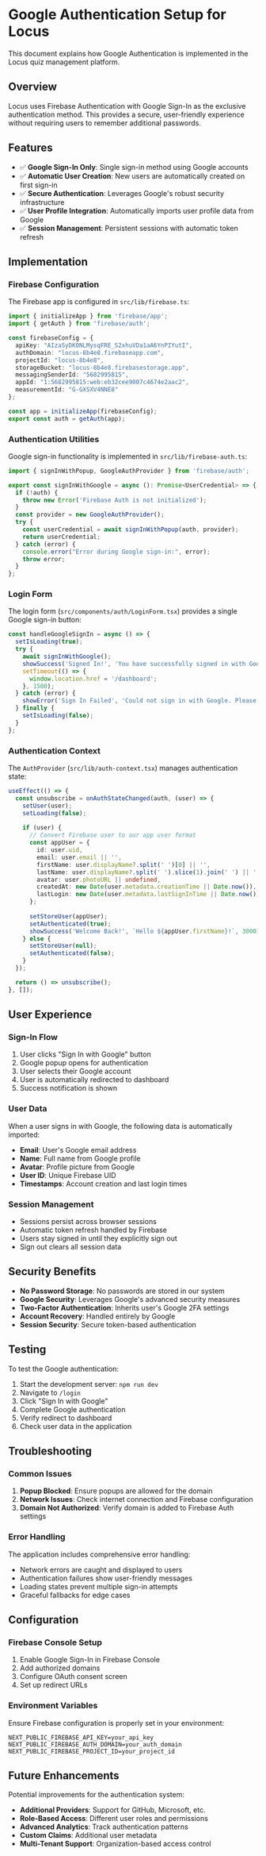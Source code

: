 # Google Authentication Setup for Locus

This document explains how Google Authentication is implemented in the Locus quiz management platform.

## Overview

Locus uses Firebase Authentication with Google Sign-In as the exclusive authentication method. This provides a secure, user-friendly experience without requiring users to remember additional passwords.

## Features

- ✅ **Google Sign-In Only**: Single sign-in method using Google accounts
- ✅ **Automatic User Creation**: New users are automatically created on first sign-in
- ✅ **Secure Authentication**: Leverages Google's robust security infrastructure
- ✅ **User Profile Integration**: Automatically imports user profile data from Google
- ✅ **Session Management**: Persistent sessions with automatic token refresh

## Implementation

### Firebase Configuration

The Firebase app is configured in `src/lib/firebase.ts`:

```typescript
import { initializeApp } from 'firebase/app';
import { getAuth } from 'firebase/auth';

const firebaseConfig = {
  apiKey: "AIzaSyDK0NLMysqFRE_S2xhuVDa1aA6YnPIYutI",
  authDomain: "locus-8b4e8.firebaseapp.com",
  projectId: "locus-8b4e8",
  storageBucket: "locus-8b4e8.firebasestorage.app",
  messagingSenderId: "5682995815",
  appId: "1:5682995815:web:eb32cee9007c4674e2aac2",
  measurementId: "G-GXSXV4NNE8"
};

const app = initializeApp(firebaseConfig);
export const auth = getAuth(app);
```

### Authentication Utilities

Google sign-in functionality is implemented in `src/lib/firebase-auth.ts`:

```typescript
import { signInWithPopup, GoogleAuthProvider } from 'firebase/auth';

export const signInWithGoogle = async (): Promise<UserCredential> => {
  if (!auth) {
    throw new Error('Firebase Auth is not initialized');
  }
  const provider = new GoogleAuthProvider();
  try {
    const userCredential = await signInWithPopup(auth, provider);
    return userCredential;
  } catch (error) {
    console.error("Error during Google sign-in:", error);
    throw error;
  }
};
```

### Login Form

The login form (`src/components/auth/LoginForm.tsx`) provides a single Google sign-in button:

```typescript
const handleGoogleSignIn = async () => {
  setIsLoading(true);
  try {
    await signInWithGoogle();
    showSuccess('Signed In!', 'You have successfully signed in with Google.');
    setTimeout(() => {
      window.location.href = '/dashboard';
    }, 1500);
  } catch (error) {
    showError('Sign In Failed', 'Could not sign in with Google. Please try again.');
  } finally {
    setIsLoading(false);
  }
};
```

### Authentication Context

The `AuthProvider` (`src/lib/auth-context.tsx`) manages authentication state:

```typescript
useEffect(() => {
  const unsubscribe = onAuthStateChanged(auth, (user) => {
    setUser(user);
    setLoading(false);
    
    if (user) {
      // Convert Firebase user to our app user format
      const appUser = {
        id: user.uid,
        email: user.email || '',
        firstName: user.displayName?.split(' ')[0] || '',
        lastName: user.displayName?.split(' ').slice(1).join(' ') || '',
        avatar: user.photoURL || undefined,
        createdAt: new Date(user.metadata.creationTime || Date.now()),
        lastLogin: new Date(user.metadata.lastSignInTime || Date.now()),
      };
      
      setStoreUser(appUser);
      setAuthenticated(true);
      showSuccess('Welcome Back!', `Hello ${appUser.firstName}!`, 3000);
    } else {
      setStoreUser(null);
      setAuthenticated(false);
    }
  });

  return () => unsubscribe();
}, []);
```

## User Experience

### Sign-In Flow

1. User clicks "Sign In with Google" button
2. Google popup opens for authentication
3. User selects their Google account
4. User is automatically redirected to dashboard
5. Success notification is shown

### User Data

When a user signs in with Google, the following data is automatically imported:

- **Email**: User's Google email address
- **Name**: Full name from Google profile
- **Avatar**: Profile picture from Google
- **User ID**: Unique Firebase UID
- **Timestamps**: Account creation and last login times

### Session Management

- Sessions persist across browser sessions
- Automatic token refresh handled by Firebase
- Users stay signed in until they explicitly sign out
- Sign out clears all session data

## Security Benefits

- **No Password Storage**: No passwords are stored in our system
- **Google Security**: Leverages Google's advanced security measures
- **Two-Factor Authentication**: Inherits user's Google 2FA settings
- **Account Recovery**: Handled entirely by Google
- **Session Security**: Secure token-based authentication

## Testing

To test the Google authentication:

1. Start the development server: `npm run dev`
2. Navigate to `/login`
3. Click "Sign In with Google"
4. Complete Google authentication
5. Verify redirect to dashboard
6. Check user data in the application

## Troubleshooting

### Common Issues

1. **Popup Blocked**: Ensure popups are allowed for the domain
2. **Network Issues**: Check internet connection and Firebase configuration
3. **Domain Not Authorized**: Verify domain is added to Firebase Auth settings

### Error Handling

The application includes comprehensive error handling:

- Network errors are caught and displayed to users
- Authentication failures show user-friendly messages
- Loading states prevent multiple sign-in attempts
- Graceful fallbacks for edge cases

## Configuration

### Firebase Console Setup

1. Enable Google Sign-In in Firebase Console
2. Add authorized domains
3. Configure OAuth consent screen
4. Set up redirect URLs

### Environment Variables

Ensure Firebase configuration is properly set in your environment:

```env
NEXT_PUBLIC_FIREBASE_API_KEY=your_api_key
NEXT_PUBLIC_FIREBASE_AUTH_DOMAIN=your_auth_domain
NEXT_PUBLIC_FIREBASE_PROJECT_ID=your_project_id
```

## Future Enhancements

Potential improvements for the authentication system:

- **Additional Providers**: Support for GitHub, Microsoft, etc.
- **Role-Based Access**: Different user roles and permissions
- **Advanced Analytics**: Track authentication patterns
- **Custom Claims**: Additional user metadata
- **Multi-Tenant Support**: Organization-based access control
